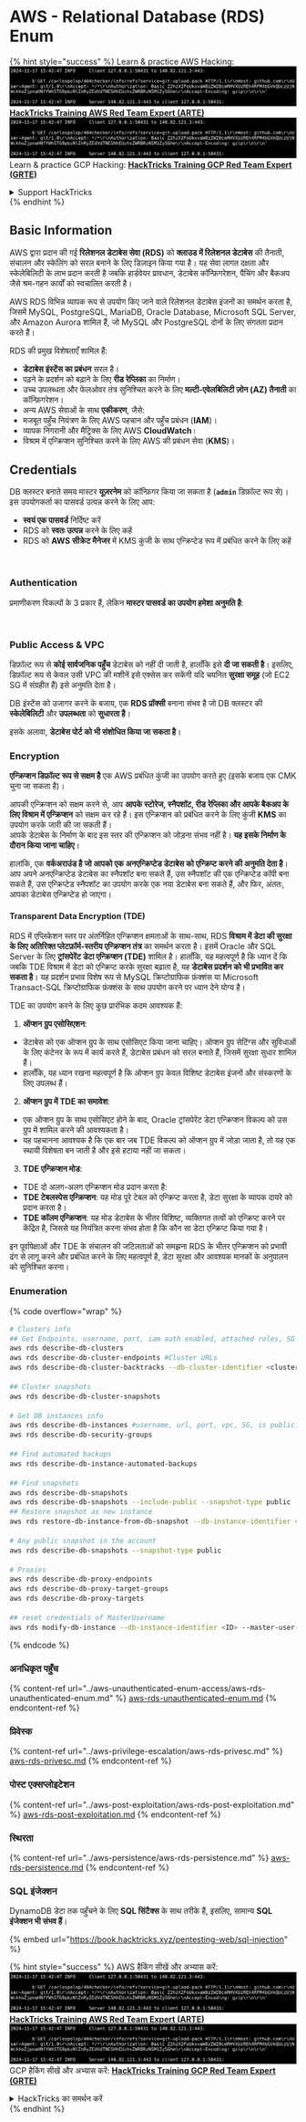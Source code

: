 # AWS - Relational Database (RDS) Enum

{% hint style="success" %}
Learn & practice AWS Hacking:<img src="../../../.gitbook/assets/image (1).png" alt="" data-size="line">[**HackTricks Training AWS Red Team Expert (ARTE)**](https://training.hacktricks.xyz/courses/arte)<img src="../../../.gitbook/assets/image (1).png" alt="" data-size="line">\
Learn & practice GCP Hacking: <img src="../../../.gitbook/assets/image (2).png" alt="" data-size="line">[**HackTricks Training GCP Red Team Expert (GRTE)**<img src="../../../.gitbook/assets/image (2).png" alt="" data-size="line">](https://training.hacktricks.xyz/courses/grte)

<details>

<summary>Support HackTricks</summary>

* Check the [**subscription plans**](https://github.com/sponsors/carlospolop)!
* **Join the** 💬 [**Discord group**](https://discord.gg/hRep4RUj7f) or the [**telegram group**](https://t.me/peass) or **follow** us on **Twitter** 🐦 [**@hacktricks\_live**](https://twitter.com/hacktricks\_live)**.**
* **Share hacking tricks by submitting PRs to the** [**HackTricks**](https://github.com/carlospolop/hacktricks) and [**HackTricks Cloud**](https://github.com/carlospolop/hacktricks-cloud) github repos.

</details>
{% endhint %}

## Basic Information

AWS द्वारा प्रदान की गई **रिलेशनल डेटाबेस सेवा (RDS)** को **क्लाउड में रिलेशनल डेटाबेस** की तैनाती, संचालन और स्केलिंग को सरल बनाने के लिए डिज़ाइन किया गया है। यह सेवा लागत दक्षता और स्केलेबिलिटी के लाभ प्रदान करती है जबकि हार्डवेयर प्रावधान, डेटाबेस कॉन्फ़िगरेशन, पैचिंग और बैकअप जैसे श्रम-गहन कार्यों को स्वचालित करती है।

AWS RDS विभिन्न व्यापक रूप से उपयोग किए जाने वाले रिलेशनल डेटाबेस इंजनों का समर्थन करता है, जिसमें MySQL, PostgreSQL, MariaDB, Oracle Database, Microsoft SQL Server, और Amazon Aurora शामिल हैं, जो MySQL और PostgreSQL दोनों के लिए संगतता प्रदान करते हैं।

RDS की प्रमुख विशेषताएँ शामिल हैं:

* **डेटाबेस इंस्टेंस का प्रबंधन** सरल है।
* पढ़ने के प्रदर्शन को बढ़ाने के लिए **रीड रेप्लिका** का निर्माण।
* उच्च उपलब्धता और फेलओवर तंत्र सुनिश्चित करने के लिए **मल्टी-एवेलबिलिटी ज़ोन (AZ) तैनाती** का कॉन्फ़िगरेशन।
* अन्य AWS सेवाओं के साथ **एकीकरण**, जैसे:
* मजबूत पहुँच नियंत्रण के लिए AWS पहचान और पहुँच प्रबंधन (**IAM**)।
* व्यापक निगरानी और मैट्रिक्स के लिए AWS **CloudWatch**।
* विश्राम में एन्क्रिप्शन सुनिश्चित करने के लिए AWS की प्रबंधन सेवा (**KMS**)।

## Credentials

DB क्लस्टर बनाते समय मास्टर **यूज़रनेम** को कॉन्फ़िगर किया जा सकता है (**`admin`** डिफ़ॉल्ट रूप से)। इस उपयोगकर्ता का पासवर्ड उत्पन्न करने के लिए आप:

* **स्वयं एक पासवर्ड** निर्दिष्ट करें
* RDS को **स्वतः उत्पन्न** करने के लिए कहें
* RDS को **AWS सीक्रेट मैनेजर** में KMS कुंजी के साथ एन्क्रिप्टेड रूप में प्रबंधित करने के लिए कहें

<figure><img src="../../../.gitbook/assets/image (144).png" alt=""><figcaption></figcaption></figure>

### Authentication

प्रमाणीकरण विकल्पों के 3 प्रकार हैं, लेकिन **मास्टर पासवर्ड का उपयोग हमेशा अनुमति है**:

<figure><img src="../../../.gitbook/assets/image (227).png" alt=""><figcaption></figcaption></figure>

### Public Access & VPC

डिफ़ॉल्ट रूप से **कोई सार्वजनिक पहुँच** डेटाबेस को नहीं दी जाती है, हालाँकि इसे **दी जा सकती है**। इसलिए, डिफ़ॉल्ट रूप से केवल उसी VPC की मशीनें इसे एक्सेस कर सकेंगी यदि चयनित **सुरक्षा समूह** (जो EC2 SG में संग्रहीत हैं) इसे अनुमति देता है।

DB इंस्टेंस को उजागर करने के बजाय, एक **RDS प्रॉक्सी** बनाना संभव है जो DB क्लस्टर की **स्केलेबिलिटी** और **उपलब्धता** को **सुधारता है**।

इसके अलावा, **डेटाबेस पोर्ट को भी संशोधित किया जा सकता है**।

### Encryption

**एन्क्रिप्शन डिफ़ॉल्ट रूप से सक्षम है** एक AWS प्रबंधित कुंजी का उपयोग करते हुए (इसके बजाय एक CMK चुना जा सकता है)।

आपकी एन्क्रिप्शन को सक्षम करने से, आप **आपके स्टोरेज, स्नैपशॉट, रीड रेप्लिका और आपके बैकअप के लिए विश्राम में एन्क्रिप्शन** को सक्षम कर रहे हैं। इस एन्क्रिप्शन को प्रबंधित करने के लिए कुंजी **KMS** का उपयोग करके जारी की जा सकती हैं।\
आपके डेटाबेस के निर्माण के बाद इस स्तर की एन्क्रिप्शन को जोड़ना संभव नहीं है। **यह इसके निर्माण के दौरान किया जाना चाहिए**।

हालांकि, एक **वर्कअराउंड है जो आपको एक अनएन्क्रिप्टेड डेटाबेस को एन्क्रिप्ट करने की अनुमति देता है**। आप अपने अनएन्क्रिप्टेड डेटाबेस का स्नैपशॉट बना सकते हैं, उस स्नैपशॉट की एक एन्क्रिप्टेड कॉपी बना सकते हैं, उस एन्क्रिप्टेड स्नैपशॉट का उपयोग करके एक नया डेटाबेस बना सकते हैं, और फिर, अंततः, आपका डेटाबेस एन्क्रिप्टेड हो जाएगा।

#### Transparent Data Encryption (TDE)

RDS में एप्लिकेशन स्तर पर अंतर्निहित एन्क्रिप्शन क्षमताओं के साथ-साथ, RDS **विश्राम में डेटा की सुरक्षा के लिए अतिरिक्त प्लेटफ़ॉर्म-स्तरीय एन्क्रिप्शन तंत्र** का समर्थन करता है। इसमें Oracle और SQL Server के लिए **ट्रांसपेरेंट डेटा एन्क्रिप्शन (TDE)** शामिल है। हालाँकि, यह महत्वपूर्ण है कि ध्यान दें कि जबकि TDE विश्राम में डेटा को एन्क्रिप्ट करके सुरक्षा बढ़ाता है, यह **डेटाबेस प्रदर्शन को भी प्रभावित कर सकता है**। यह प्रदर्शन प्रभाव विशेष रूप से MySQL क्रिप्टोग्राफिक फ़ंक्शंस या Microsoft Transact-SQL क्रिप्टोग्राफिक फ़ंक्शंस के साथ उपयोग करने पर ध्यान देने योग्य है।

TDE का उपयोग करने के लिए कुछ प्रारंभिक कदम आवश्यक हैं:

1. **ऑप्शन ग्रुप एसोसिएशन**:
* डेटाबेस को एक ऑप्शन ग्रुप के साथ एसोसिएट किया जाना चाहिए। ऑप्शन ग्रुप सेटिंग्स और सुविधाओं के लिए कंटेनर के रूप में कार्य करते हैं, डेटाबेस प्रबंधन को सरल बनाते हैं, जिसमें सुरक्षा सुधार शामिल हैं।
* हालाँकि, यह ध्यान रखना महत्वपूर्ण है कि ऑप्शन ग्रुप केवल विशिष्ट डेटाबेस इंजनों और संस्करणों के लिए उपलब्ध हैं।
2. **ऑप्शन ग्रुप में TDE का समावेश**:
* एक ऑप्शन ग्रुप के साथ एसोसिएट होने के बाद, Oracle ट्रांसपेरेंट डेटा एन्क्रिप्शन विकल्प को उस ग्रुप में शामिल करने की आवश्यकता है।
* यह पहचानना आवश्यक है कि एक बार जब TDE विकल्प को ऑप्शन ग्रुप में जोड़ा जाता है, तो यह एक स्थायी विशेषता बन जाती है और इसे हटाया नहीं जा सकता।
3. **TDE एन्क्रिप्शन मोड**:
* TDE दो अलग-अलग एन्क्रिप्शन मोड प्रदान करता है:
* **TDE टेबलस्पेस एन्क्रिप्शन**: यह मोड पूरे टेबल को एन्क्रिप्ट करता है, डेटा सुरक्षा के व्यापक दायरे को प्रदान करता है।
* **TDE कॉलम एन्क्रिप्शन**: यह मोड डेटाबेस के भीतर विशिष्ट, व्यक्तिगत तत्वों को एन्क्रिप्ट करने पर केंद्रित है, जिससे यह नियंत्रित करना संभव होता है कि कौन सा डेटा एन्क्रिप्ट किया गया है।

इन पूर्वापेक्षाओं और TDE के संचालन की जटिलताओं को समझना RDS के भीतर एन्क्रिप्शन को प्रभावी ढंग से लागू करने और प्रबंधित करने के लिए महत्वपूर्ण है, डेटा सुरक्षा और आवश्यक मानकों के अनुपालन को सुनिश्चित करना।

### Enumeration

{% code overflow="wrap" %}
```bash
# Clusters info
## Get Endpoints, username, port, iam auth enabled, attached roles, SG
aws rds describe-db-clusters
aws rds describe-db-cluster-endpoints #Cluster URLs
aws rds describe-db-cluster-backtracks --db-cluster-identifier <cluster-name>

## Cluster snapshots
aws rds describe-db-cluster-snapshots

# Get DB instances info
aws rds describe-db-instances #username, url, port, vpc, SG, is public?
aws rds describe-db-security-groups

## Find automated backups
aws rds describe-db-instance-automated-backups

## Find snapshots
aws rds describe-db-snapshots
aws rds describe-db-snapshots --include-public --snapshot-type public
## Restore snapshot as new instance
aws rds restore-db-instance-from-db-snapshot --db-instance-identifier <ID> --db-snapshot-identifier <ID> --availability-zone us-west-2a

# Any public snapshot in the account
aws rds describe-db-snapshots --snapshot-type public

# Proxies
aws rds describe-db-proxy-endpoints
aws rds describe-db-proxy-target-groups
aws rds describe-db-proxy-targets

## reset credentials of MasterUsername
aws rds modify-db-instance --db-instance-identifier <ID> --master-user-password <NewPassword> --apply-immediately
```
{% endcode %}

### अनधिकृत पहुँच

{% content-ref url="../aws-unauthenticated-enum-access/aws-rds-unauthenticated-enum.md" %}
[aws-rds-unauthenticated-enum.md](../aws-unauthenticated-enum-access/aws-rds-unauthenticated-enum.md)
{% endcontent-ref %}

### प्रिवेस्क

{% content-ref url="../aws-privilege-escalation/aws-rds-privesc.md" %}
[aws-rds-privesc.md](../aws-privilege-escalation/aws-rds-privesc.md)
{% endcontent-ref %}

### पोस्ट एक्सप्लोइटेशन

{% content-ref url="../aws-post-exploitation/aws-rds-post-exploitation.md" %}
[aws-rds-post-exploitation.md](../aws-post-exploitation/aws-rds-post-exploitation.md)
{% endcontent-ref %}

### स्थिरता

{% content-ref url="../aws-persistence/aws-rds-persistence.md" %}
[aws-rds-persistence.md](../aws-persistence/aws-rds-persistence.md)
{% endcontent-ref %}

### SQL इंजेक्शन

DynamoDB डेटा तक पहुँचने के लिए **SQL सिंटैक्स** के साथ तरीके हैं, इसलिए, सामान्य **SQL इंजेक्शन भी संभव हैं**।

{% embed url="https://book.hacktricks.xyz/pentesting-web/sql-injection" %}

{% hint style="success" %}
AWS हैकिंग सीखें और अभ्यास करें:<img src="../../../.gitbook/assets/image (1).png" alt="" data-size="line">[**HackTricks Training AWS Red Team Expert (ARTE)**](https://training.hacktricks.xyz/courses/arte)<img src="../../../.gitbook/assets/image (1).png" alt="" data-size="line">\
GCP हैकिंग सीखें और अभ्यास करें: <img src="../../../.gitbook/assets/image (2).png" alt="" data-size="line">[**HackTricks Training GCP Red Team Expert (GRTE)**<img src="../../../.gitbook/assets/image (2).png" alt="" data-size="line">](https://training.hacktricks.xyz/courses/grte)

<details>

<summary>HackTricks का समर्थन करें</summary>

* [**सदस्यता योजनाएँ**](https://github.com/sponsors/carlospolop) देखें!
* **💬 [**Discord समूह**](https://discord.gg/hRep4RUj7f) या [**टेलीग्राम समूह**](https://t.me/peass) में शामिल हों या **Twitter** 🐦 पर हमें **फॉलो करें** [**@hacktricks\_live**](https://twitter.com/hacktricks\_live)**.**
* **हैकिंग ट्रिक्स साझा करें और [**HackTricks**](https://github.com/carlospolop/hacktricks) और [**HackTricks Cloud**](https://github.com/carlospolop/hacktricks-cloud) गिटहब रिपोजिटरी में PR सबमिट करें।**

</details>
{% endhint %}
